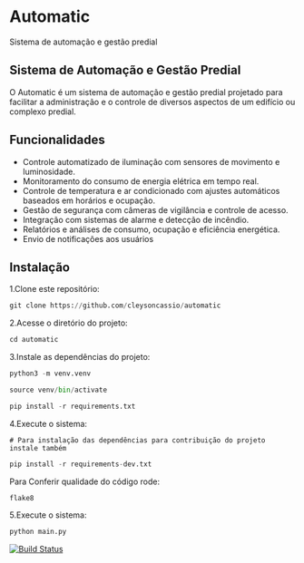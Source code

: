 # Automatic

 Sistema de automação e gestão predial

## Sistema de Automação e Gestão Predial

O Automatic  é um sistema de automação e gestão predial projetado para facilitar a administração e o controle de diversos aspectos de um edifício ou complexo predial.

## Funcionalidades

- Controle automatizado de iluminação com sensores de movimento e luminosidade.
- Monitoramento do consumo de energia elétrica em tempo real.
- Controle de temperatura e ar condicionado com ajustes automáticos baseados em horários e ocupação.
- Gestão de segurança com câmeras de vigilância e controle de acesso.
- Integração com sistemas de alarme e detecção de incêndio.
- Relatórios e
 análises de consumo, ocupação e eficiência energética.
- Envio de notificações aos usuários

## Instalação

1.Clone este repositório:

```python
git clone https://github.com/cleysoncassio/automatic
```

2.Acesse o diretório do projeto:

```python
cd automatic
```

3.Instale as dependências do projeto:

```python
python3 -m venv.venv
```

```python
source venv/bin/activate
```

```python
pip install -r requirements.txt
```

4.Execute o sistema:

`# Para instalação das dependências para contribuição do projeto instale também`

```python
pip install -r requirements-dev.txt
```

Para Conferir qualidade do código rode:

```console
flake8
```

5.Execute o sistema:

```python
python main.py
```

[![Build Status](https://app.travis-ci.com/cleysoncassio/automatic.svg?branch=main)](https://app.travis-ci.com/cleysoncassio/automatic)
